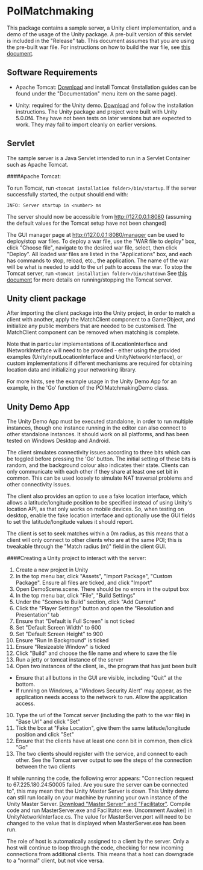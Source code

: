 PoIMatchmaking
==================

This package contains a sample server, a Unity client implementation, and a demo of the usage of the Unity package. A pre-built version of this servlet is included in the "Release" tab. 
This document assumes that you are using the pre-built war file. For instructions on how to build the war file, see [this document](BuildAndDeploy.md).

Software Requirements
---------------------

* Apache Tomcat: [Download](http://tomcat.apache.org/) and install Tomcat (Installation guides can be found under the "Documentation" 
menu item on the same page). 

* Unity: required for the Unity demo. [Download](https://unity3d.com/get-unity) and follow the installation instructions. The Unity package and project were built with Unity 5.0.0f4. 
They have not been tests on later versions but are expected to work. They may fail to import cleanly on earlier versions.

Servlet
-------

The sample server is a Java Servlet intended to run in a Servlet Container such as Apache Tomcat.

####Apache Tomcat:

To run Tomcat, run ```<tomcat installation folder>/bin/startup```. If the server successfully started, the output should end with:
```
INFO: Server startup in <number> ms
````
The server should now be accessible from http://127.0.0.1:8080 (assuming the default values for the Tomcat setup have not been changed)

The GUI manager page at http://127.0.0.1:8080/manager can be used to deploy/stop war files. To deploy a war file, use the "WAR file 
to deploy" box, click "Choose file", navigate to the desired war file, select, then click "Deploy". All loaded war 
files are listed in the "Applications" box, and each has commands to stop, reload, etc., the application. The name of the war will
be what is needed to add to the url path to access the war.
To stop the Tomcat server, run ```<tomcat installation folder>/bin/shutdown```
See [this document](http://tomcat.apache.org/tomcat-4.1-doc/RUNNING.txt) for more details on running/stopping the Tomcat server.

Unity client package
--------------------

After importing the client package into the Unity project, in order to match a client with another, apply the MatchClient component to
a GameObject, and initialize any public members that are needed to be customised.  The MatchClient component can be removed when 
matching is complete.

Note that in particular implementations of ILocationInterface and INetworkInterface will need to be provided - either
using the provided examples (UnityInputLocationInterface and UnityNetworkInterface), or custom implementations if different mechanisms are 
required for obtaining location data and initializing your networking library.

For more hints, see the example usage in the Unity Demo App for an example, in the 'Go' function of the 
POIMatchmakingDemo class.

Unity Demo App
--------------

The Unity Demo App must be executed standalone, in order to run multiple instances, though one instance running 
in the editor can also connect to other standalone instances. It should work on all platforms, and has been tested on Windows Desktop and Android.

The client simulates connectivity issues according to three bits which can be toggled before pressing the 'Go' button. 
The initial setting of these bits is random, and the background colour also indicates their state.  Clients can only 
communicate with each other if they share at least one set bit in common.  This can be used loosely to simulate NAT 
traversal problems and other connectivity issues.

The client also provides an option to use a fake location interface, which allows a latitude/longitude position to be specified
instead of using Unity's location API, as that only works on mobile devices.  So, when testing on desktop, enable the 
fake location interface and optionally use the GUI fields to set the latitude/longitude values it should report.

The client is set to seek matches within a 0m radius, as this means that a client will only connect to other clients who are at the same POI; 
this is tweakable through the "Match radius (m)" field in the client GUI.

####Creating a Unity project to interact with the server:

1. Create a new project in Unity
2. In the top menu bar, click "Assets", "Import Package", "Custom Package". Ensure all files are ticked, and click "Import"
3. Open DemoScene.scene. There should be no errors in the output box
4. In the top menu bar, click "File", "Build Settings"
5. Under the "Scenes to Build" section, click "Add Current" 
6. Click the "Player Settings" button and open the "Resolution and Presentation" tab
  1. Ensure that "Default is Full Screen" is not ticked
  2. Set "Default Screen Width" to 600
  3. Set "Default Screen Height" to 900
  4. Ensure "Run In Background" is ticked
  5. Ensure "Resizeable Window" is ticked	
7. Click "Build" and choose the file name and where to save the file
8. Run a jetty or tomcat instance of the server
9. Open two instances of the client, ie., the program that has just been built
  - Ensure that all buttons in the GUI are visible, including "Quit" at the bottom.
  - If running on Windows, a "Windows Security Alert" may appear, as the application needs access to the  network to run. Allow the application access.
10. Type the url of the Tomcat server (including the path to the war file) in "Base Url" and click "Set"
11. Tick the box at "Fake Location", give them the same latitude/longitude position and click "Set"
12. Ensure that the clients have at least one conn bit in common, then click "Go"
13. The two clients should register with the service, and connect to each other. See the Tomcat server output to see the steps of the connection between the two clients

If while running the code, the following error appears: "Connection request to 67.225.180.24:50005 failed. Are you sure the server 
can be connected to", this may mean that the Unity Master Server is down. This Unity demo can still run locally on your machine by
running your own instance of the Unity Master Server. [Download "Master Server" and "Facilitator"](http://unity3d.com/master-server). 
Compile code and run MasterServer.exe and Facilitator.exe. Uncomment Awake() in UnityNetworkInterface.cs. The value for MasterServer.port 
will need to be changed to the value that is displayed when MasterServer.exe has been run.

The role of host is automatically assigned to a client by the server. Only a host will continue to loop through the code, checking for 
new incoming connections from additional clients. This means that a host can downgrade to a "normal" client, but not vice versa.

